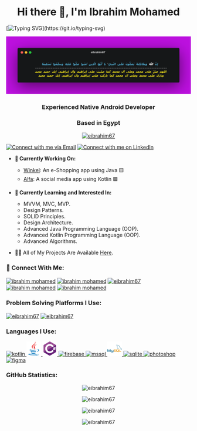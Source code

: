 <h1 align="center">Hi there 👋, I'm Ibrahim Mohamed</h1>

[![Typing SVG](https://readme-typing-svg.herokuapp.com?color=%36b723&lines=Computer+science+student+in+3rd+year.)](https://git.io/typing-svg)

<p align="center"> <a ><img src="https://github.com/eIbrahim67/eIbrahim67/blob/main/carbon%20(8).png" alt="eibrahim67" /></a> </p>

<h3 align="center">Experienced Native Android Developer</h3>
<h3 align="center">Based in Egypt</h3>

<p align="center"> <a href="https://github.com/ryo-ma/github-profile-trophy"><img src="https://github-profile-trophy.vercel.app/?username=eibrahim67" alt="eibrahim67" /></a> </p>

<p align="left"> 
  <a href="mailto:ibrahim.mohamed.ibrahim.t@gmail.com"><img src="https://img.shields.io/badge/-Email Me-c14438?style=for-the-badge&labelColor=black" alt="Connect with me via Email" /></a>
  <a href="https://www.linkedin.com/in/ibrahim-mohamed-03b509259?utm_source=share&utm_campaign=share_via&utm_content=profile&utm_medium=android_app"><img src="https://img.shields.io/badge/-Connect with me in LinkedIn-0077B5?style=for-the-badge&logo=linkedin" alt="Connect with me on LinkedIn" /></a>
</p>



- **🔭 Currently Working On:**
    - [Winkel](https://github.com/eIbrahim67/Winkel): An e-Shopping app using Java 🟨 
    - [Alfa](https://github.com/eIbrahim67/Alfa): A social media app using Kotlin 🟪 

- **🌱 Currently Learning and Interested In:**
    - MVVM, MVC, MVP.
    - Design Patterns.
    - SOLID Principles.
    - Design Architecture.
    - Advanced Java Programming Language (OOP).
    - Advanced Kotlin Programming Language (OOP).
    - Advanced Algorithms.

- 👨‍💻 All of My Projects Are Available [Here](https://github.com/eIbrahim67?tab=repositories).

<h3 align="left"> 🤝 Connect With Me:</h3>
<p align="left">
<a href="https://www.linkedin.com/in/ibrahim-mohamed-03b509259?utm_source=share&utm_campaign=share_via&utm_content=profile&utm_medium=android_app" target="blank"><img align="center" src="https://raw.githubusercontent.com/rahuldkjain/github-profile-readme-generator/master/src/images/icons/Social/linked-in-alt.svg" alt="ibrahim mohamed" height="30" width="40" /></a>
<a href="https://dev.to/eibrahim67" target="blank"><img align="center" src="https://dev-to-uploads.s3.amazonaws.com/uploads/articles/8j7kvp660rqzt99zui8e.png" alt="ibrahim mohamed" height="30" width="40" /></a>
<a href="https://twitter.com/eibrahim67" target="blank"><img align="center" src="https://raw.githubusercontent.com/rahuldkjain/github-profile-readme-generator/master/src/images/icons/Social/twitter.svg" alt="eibrahim67" height="30" width="40" /></a>
  <a href="https://t.me/eIbrahim67" target="blank"><img align="center" src="https://upload.wikimedia.org/wikipedia/commons/8/82/Telegram_logo.svg" alt="ibrahim mohamed" height="30" width="40" /></a>
<a href="https://www.youtube.com/@eIbrahim67" target="blank"><img align="center" src="https://upload.wikimedia.org/wikipedia/commons/0/09/YouTube_full-color_icon_%282017%29.svg" alt="ibrahim mohamed" height="30" width="40" /></a>

  
<h3 align="left">Problem Solving Platforms I Use:</h3>
<p align="left">

<a href="https://www.hackerrank.com/eibrahim67" target="blank"><img align="center" src="https://raw.githubusercontent.com/rahuldkjain/github-profile-readme-generator/master/src/images/icons/Social/hackerrank.svg" alt="eibrahim67" height="30" width="40" /></a>
<a href="https://www.leetcode.com/eibrahim67" target="blank"><img align="center" src="https://raw.githubusercontent.com/rahuldkjain/github-profile-readme-generator/master/src/images/icons/Social/leet-code.svg" alt="eibrahim67" height="30" width="40" /></a>
</p>

<h3 align="left">Languages I Use:</h3>
<p align="left"> 
<a href="https://kotlinlang.org" target="_blank" rel="noreferrer"> <img src="https://www.vectorlogo.zone/logos/kotlinlang/kotlinlang-icon.svg" alt="kotlin" width="40" height="40"/> </a>
<a href="https://www.java.com" target="_blank" rel="noreferrer"> <img src="https://raw.githubusercontent.com/devicons/devicon/master/icons/java/java-original.svg" alt="java" width="40" height="40"/> </a>
<a href="https://www.w3schools.com/cs/" target="_blank" rel="noreferrer"> <img src="https://raw.githubusercontent.com/devicons/devicon/master/icons/csharp/csharp-original.svg" alt="csharp" width="40" height="40"/> </a>
<a href="https://firebase.google.com/" target="_blank" rel="noreferrer"> <img src="https://www.vectorlogo.zone/logos/firebase/firebase-icon.svg" alt="firebase" width="40" height="40"/> </a>
<a href="https://www.microsoft.com/en-us/sql-server" target="_blank" rel="noreferrer"> <img src="https://www.svgrepo.com/show/303229/microsoft-sql-server-logo.svg" alt="mssql" width="40" height="40"/> </a>
<a href="https://www.mysql.com/" target="_blank" rel="noreferrer"> <img src="https://raw.githubusercontent.com/devicons/devicon/master/icons/mysql/mysql-original-wordmark.svg" alt="mysql" width="40" height="40"/> </a>
<a href="https://www.sqlite.org/" target="_blank" rel="noreferrer"> <img src="https://www.vectorlogo.zone/logos/sqlite/sqlite-icon.svg" alt="sqlite" width="40" height="40"/> </a>
  <a href="https://www.photoshop.com/en" target="_blank" rel="noreferrer"> <img src="https://upload.wikimedia.org/wikipedia/commons/a/af/Adobe_Photoshop_CC_icon.svg" alt="photoshop" width="40" height="40"/> </a>
<a href="https://www.figma.com/" target="_blank" rel="noreferrer"> <img src="https://www.vectorlogo.zone/logos/figma/figma-icon.svg" alt="figma" width="40" height="40"/> </a>
</p>

<h3 align="left">GitHub Statistics:</h3>

<p align="center"> <a ><img src="https://github-profile-summary-cards.vercel.app/api/cards/profile-details?username=eibrahim67&theme=dark" alt="eibrahim67" /></a> </p>
<p align="center"> <a ><img src="https://github-readme-streak-stats.herokuapp.com/?user=eibrahim67&theme=dark&" alt="eibrahim67" /></a> </p>
<p align="center"> <a ><img src="https://github-profile-summary-cards.vercel.app/api/cards/stats?username=eibrahim67&theme=dark" alt="eibrahim67"/></a> </p>
<p align="center"> <a ><img src="https://github-readme-stats.vercel.app/api/top-langs?username=eibrahim67&show_icons=true&locale=en&layout=compact&theme=dark" alt="eibrahim67" /></a> </p>
